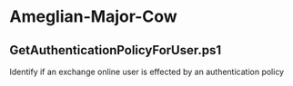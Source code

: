 # Ameglian-Major-Cow
## GetAuthenticationPolicyForUser.ps1
Identify if an exchange online user is effected by an authentication policy 
